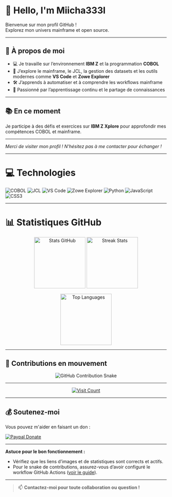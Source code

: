 # 👋 Hello, I'm Miicha333l

Bienvenue sur mon profil GitHub !  
Explorez mon univers mainframe et open source.

---

## 🚀 À propos de moi

- 💻 Je travaille sur l’environnement **IBM Z** et la programmation **COBOL**
- 🌱 J’explore le mainframe, le JCL, la gestion des datasets et les outils modernes comme **VS Code** et **Zowe Explorer**
- 🛠️ J’apprends à automatiser et à comprendre les workflows mainframe
- 🧠 Passionné par l’apprentissage continu et le partage de connaissances

---

## 📚 En ce moment

Je participe à des défis et exercices sur **IBM Z Xplore** pour approfondir mes compétences COBOL et mainframe.

---

*Merci de visiter mon profil ! N'hésitez pas à me contacter pour échanger !*

---

# 💻 Technologies

![COBOL](https://img.shields.io/badge/COBOL-blue?style=for-the-badge)
![JCL](https://img.shields.io/badge/JCL-grey?style=for-the-badge)
![VS Code](https://img.shields.io/badge/VS_Code-007ACC?style=for-the-badge&logo=visual-studio-code&logoColor=white)
![Zowe Explorer](https://img.shields.io/badge/Zowe-1E90FF?style=for-the-badge)
![Python](https://img.shields.io/badge/python-3776AB.svg?style=for-the-badge&logo=python&logoColor=white)
![JavaScript](https://img.shields.io/badge/javascript-%23323330.svg?style=for-the-badge&logo=javascript&logoColor=F7DF1E)
![CSS3](https://img.shields.io/badge/css3-%231572B6.svg?style=for-the-badge&logo=css3&logoColor=white)

---

# 📊 Statistiques GitHub

<p align="center">
  <img src="https://github-readme-stats.vercel.app/api?username=miicha333l&show_icons=true&theme=tokyonight&hide_border=true" height="160" alt="Stats GitHub"/>
  <img src="https://github-readme-streak-stats.herokuapp.com/?user=miicha333l&theme=tokyonight&hide_border=true" height="160" alt="Streak Stats"/>
</p>
<p align="center">
  <img src="https://github-readme-stats.vercel.app/api/top-langs/?username=miicha333l&layout=compact&theme=tokyonight&hide_border=true" height="160" alt="Top Languages"/>
</p>

---

## 🐍 Contributions en mouvement

<p align="center">
  <img src="https://raw.githubusercontent.com/miicha333l/miicha333l/output/github-contribution-grid-snake.svg" alt="GitHub Contribution Snake" />
</p>

---

<p align="center">
  <a href="https://visitcount.itsvg.in/api?id=miicha333l&icon=0&color=0">
    <img src="https://visitcount.itsvg.in/api?id=miicha333l&icon=0&color=0" alt="Visit Count"/>
  </a>
</p>

---

## 💰 Soutenez-moi

Vous pouvez m'aider en faisant un don :

<p>
  <a href="https://www.paypal.com/donate/?hosted_button_id=H9MTDET84ZUL8">
    <img src="https://img.shields.io/badge/PayPal-00457C?style=for-the-badge&logo=paypal&logoColor=white" alt="Paypal Donate"/>
  </a>
</p>

---

**Astuce pour le bon fonctionnement :**  
- Vérifiez que les liens d’images et de statistiques sont corrects et actifs.  
- Pour le snake de contributions, assurez-vous d’avoir configuré le workflow GitHub Actions ([voir le guide](https://github.com/Platane/snk)).

---

> 📫 **Contactez-moi pour toute collaboration ou question !**
